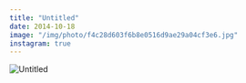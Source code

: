 ```yaml
---
title: "Untitled"
date: 2014-10-18
image: "/img/photo/f4c28d603f6b8e0516d9ae29a04cf3e6.jpg"
instagram: true
---
```


![Untitled](/img/photo/f4c28d603f6b8e0516d9ae29a04cf3e6.jpg)
